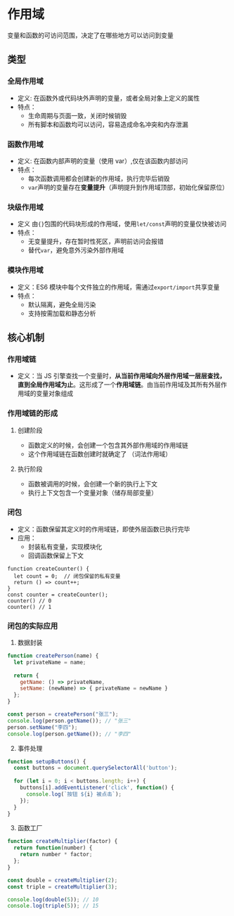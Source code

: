 # 作用域

变量和函数的可访问范围，决定了在哪些地方可以访问到变量

## 类型

### 全局作用域

- 定义: 在函数外或代码块外声明的变量，或者全局对象上定义的属性
- 特点：
  - 生命周期与页面一致，关闭时候销毁
  - 所有脚本和函数均可以访问，容易造成命名冲突和内存泄漏

### 函数作用域

- 定义: 在函数内部声明的变量（使用 var）,仅在该函数内部访问
- 特点：
  - 每次函数调用都会创建新的作用域，执行完毕后销毁
  - `var`声明的变量存在**变量提升**（声明提升到作用域顶部，初始化保留原位）

### 块级作用域

- 定义 由`{}`包围的代码块形成的作用域，使用`let/const`声明的变量仅快被访问
- 特点：
  - 无变量提升，存在暂时性死区，声明前访问会报错
  - 替代`var`，避免意外污染外部作用域

### 模块作用域

- 定义：ES6 模块中每个文件独立的作用域，需通过`export/import`共享变量
- 特点：
  - 默认隔离，避免全局污染
  - 支持按需加载和静态分析

## 核心机制

### 作用域链

- 定义：当 JS 引擎查找一个变量时，​**从当前作用域向外层作用域一层层查找，直到全局作用域为止**​。这形成了一个​**作用域链**​。由当前作用域及其所有外层作用域的变量对象组成

### 作用域链的形成

1. 创建阶段
   
   - 函数定义的时候，会创建一个包含其外部作用域的作用域链
   - 这个作用域链在函数创建时就确定了 （词法作用域）
2. 执行阶段
   
   - 函数被调用的时候，会创建一个新的执行上下文
   - 执行上下文包含一个变量对象（储存局部变量）

### 闭包

- 定义：函数保留其定义时的作用域链，即使外层函数已执行完毕
- 应用：
  - 封装私有变量，实现模块化
  - 回调函数保留上下文

```TS
function createCounter() {
  let count = 0;  // 闭包保留的私有变量
  return () => count++;
}
const counter = createCounter();
counter() // 0
counter() // 1
```

### 闭包的实际应用

1. 数据封装

```js
function createPerson(name) {
  let privateName = name;
  
  return {
    getName: () => privateName,
    setName: (newName) => { privateName = newName }
  };
}

const person = createPerson("张三");
console.log(person.getName()); // "张三"
person.setName("李四");
console.log(person.getName()); // "李四"
```

2. 事件处理

```js
function setupButtons() {
  const buttons = document.querySelectorAll('button');
  
  for (let i = 0; i < buttons.length; i++) {
    buttons[i].addEventListener('click', function() {
      console.log(`按钮 ${i} 被点击`);
    });
  }
}
```

3. 函数工厂

```js
function createMultiplier(factor) {
  return function(number) {
    return number * factor;
  };
}

const double = createMultiplier(2);
const triple = createMultiplier(3);

console.log(double(5)); // 10
console.log(triple(5)); // 15
```






















